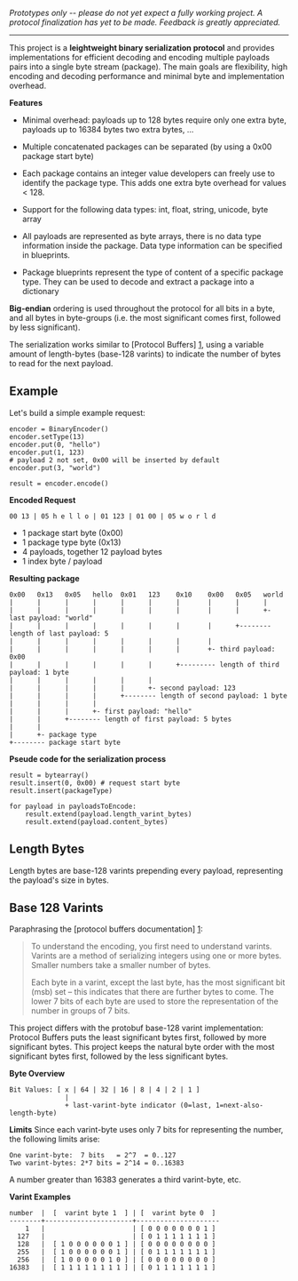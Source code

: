 *Prototypes only -- please do not yet expect a fully working project. A protocol
finalization has yet to be made. Feedback is greatly appreciated.*

----------

This project is a **leightweight binary serialization protocol** and provides
implementations for efficient decoding and encoding multiple payloads pairs into a single 
byte stream (package). The main goals are flexibility, high encoding and decoding performance
and minimal byte and implementation overhead.

**Features**

* Minimal overhead: payloads up to 128 bytes require only one extra byte, 
  payloads up to 16384 bytes two extra bytes, ...

* Multiple concatenated packages can be separated (by using a 0x00 package start byte) 
  
* Each package contains an integer value developers can freely use to identify the 
  package type. This adds one extra byte overhead for values < 128.
     
* Support for the following data types: int, float, string, unicode, byte array

* All payloads are represented as byte arrays, there is no data type information
  inside the package. Data type information can be specified in blueprints.

* Package blueprints represent the type of content of a specific package type. They
  can be used to decode and extract a package into a dictionary

**Big-endian** ordering is used throughout the protocol for all bits in a byte, and 
all bytes in byte-groups (i.e. the most significant comes first, followed by less significant).

The serialization works similar to [Protocol Buffers] [1], using a variable
amount of length-bytes (base-128 varints) to indicate the number of bytes to read for the next
payload.

  [1]: http://code.google.com/p/protobuf/


Example
-------

Let's build a simple example request:   

    encoder = BinaryEncoder()
    encoder.setType(13)
    encoder.put(0, "hello")
    encoder.put(1, 123)
    # payload 2 not set, 0x00 will be inserted by default
    encoder.put(3, "world")
    
    result = encoder.encode()

**Encoded Request**

    00 13 | 05 h e l l o | 01 123 | 01 00 | 05 w o r l d

- 1 package start byte (0x00)
- 1 package type byte (0x13)
- 4 payloads, together 12 payload bytes
- 1 index byte / payload

**Resulting package**

    0x00   0x13   0x05   hello  0x01   123    0x10    0x00   0x05   world
    |      |      |      |      |      |      |       |      |      |
    |      |      |      |      |      |      |       |      |      +- last payload: "world"
    |      |      |      |      |      |      |       |      +-------- length of last payload: 5
    |      |      |      |      |      |      |       |
    |      |      |      |      |      |      |       +- third payload: 0x00
    |      |      |      |      |      |      +--------- length of third payload: 1 byte
    |      |      |      |      |      |      
    |      |      |      |      |      +- second payload: 123
    |      |      |      |      +-------- length of second payload: 1 byte
    |      |      |      |       
    |      |      |      +- first payload: "hello"
    |      |      +-------- length of first payload: 5 bytes
    |      |    
    |      +- package type
    +-------- package start byte

**Pseude code for the serialization process**

    result = bytearray()
    result.insert(0, 0x00) # request start byte  
    result.insert(packageType)
    
    for payload in payloadsToEncode:
        result.extend(payload.length_varint_bytes)
        result.extend(payload.content_bytes)


Length Bytes 
------------  
Length bytes are base-128 varints prepending every payload, representing 
the payload's size in bytes. 

     
Base 128 Varints 
----------------
Paraphrasing the [protocol buffers documentation] [1]:
> To understand the encoding, you first need to understand varints. Varints are a method of serializing integers using one or more bytes. Smaller numbers take a smaller number of bytes.
>
> Each byte in a varint, except the last byte, has the most significant bit (msb) set – this indicates that there are further bytes to come. The lower 7 bits of each byte are used to store the representation of the number in groups of 7 bits.

  [1]: http://code.google.com/apis/protocolbuffers/docs/encoding.html#varints

This project differs with the protobuf base-128 varint implementation: Protocol Buffers 
puts the least significant bytes first, followed by more significant bytes. This project 
keeps the natural byte order with the most significant bytes first, followed by the less 
significant bytes. 

**Byte Overview**

    Bit Values: [ x | 64 | 32 | 16 | 8 | 4 | 2 | 1 ]
                  | 
                  + last-varint-byte indicator (0=last, 1=next-also-length-byte)
  
**Limits**
Since each varint-byte uses only 7 bits for representing the number, the following
limits arise:
  
    One varint-byte:  7 bits   = 2^7  = 0..127
    Two varint-bytes: 2*7 bits = 2^14 = 0..16383  

A number greater than 16383 generates a third varint-byte, etc.

**Varint Examples**

    number  |  [  varint byte 1  ] | [  varint byte 0  ]  
    --------+----------------------+---------------------  
        1   |                      | [ 0 0 0 0 0 0 0 1 ]
      127   |                      | [ 0 1 1 1 1 1 1 1 ]
      128   |  [ 1 0 0 0 0 0 0 1 ] | [ 0 0 0 0 0 0 0 0 ]  
      255   |  [ 1 0 0 0 0 0 0 1 ] | [ 0 1 1 1 1 1 1 1 ]
      256   |  [ 1 0 0 0 0 0 1 0 ] | [ 0 0 0 0 0 0 0 0 ]
    16383   |  [ 1 1 1 1 1 1 1 1 ] | [ 0 1 1 1 1 1 1 1 ]


